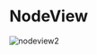 # NodeView
![nodeview2](https://user-images.githubusercontent.com/13070282/31816923-1112b4b8-b58a-11e7-9792-5b7034516bd5.png)
